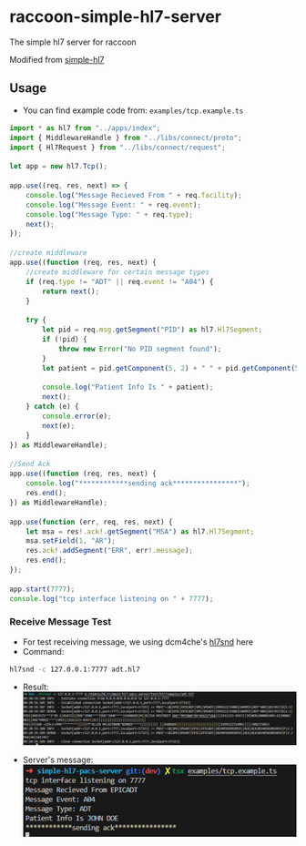 # raccoon-simple-hl7-server
The simple hl7 server for raccoon

Modified from [simple-hl7](https://github.com/hitgeek/simple-hl7)

## Usage

- You can find example code from: `examples/tcp.example.ts`

```typescript
import * as hl7 from "../apps/index";
import { MiddlewareHandle } from "../libs/connect/proto";
import { Hl7Request } from "../libs/connect/request";

let app = new hl7.Tcp();

app.use((req, res, next) => {
    console.log("Message Recieved From " + req.facility);
    console.log("Message Event: " + req.event);
    console.log("Message Type: " + req.type);
    next();
});

//create middleware
app.use((function (req, res, next) {
    //create middleware for certain message types
    if (req.type != "ADT" || req.event != "A04") {
        return next();
    }

    try {
        let pid = req.msg.getSegment("PID") as hl7.Hl7Segment;
        if (!pid) {
            throw new Error("No PID segment found");
        }
        let patient = pid.getComponent(5, 2) + " " + pid.getComponent(5, 1);

        console.log("Patient Info Is " + patient);
        next();
    } catch (e) {
        console.error(e);
        next(e);
    }
}) as MiddlewareHandle);

//Send Ack
app.use((function (req, res, next) {
    console.log("************sending ack****************");
    res.end();
}) as MiddlewareHandle);

app.use(function (err, req, res, next) {
    let msa = res!.ack!.getSegment("MSA") as hl7.Hl7Segment;
    msa.setField(1, "AR");
    res.ack!.addSegment("ERR", err!.message);
    res.end();
});

app.start(7777);
console.log("tcp interface listening on " + 7777);

```

### Receive Message Test
- For test receiving message, we using dcm4che's [hl7snd](https://github.com/dcm4che/dcm4che/blob/master/dcm4che-tool/dcm4che-tool-hl7snd/README.md) here
- Command:
```bash
hl7snd -c 127.0.0.1:7777 adt.hl7
```
- Result:
![hl7snd result](docs/run-hl7snd.png)

- Server's message:
![server's message](docs/server-message.png)

